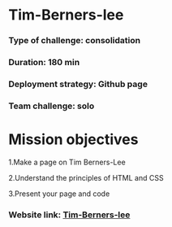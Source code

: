 # Tim-Berners-lee
### Type of challenge: consolidation
### Duration: 180 min
### Deployment strategy: Github page
### Team challenge: solo

# Mission objectives
1.Make a page on Tim Berners-Lee

2.Understand the principles of HTML and CSS

3.Present your page and code

### Website link: [Tim-Berners-lee](https://bhamaguruswami.github.io/Tim-Berners-lee/)


